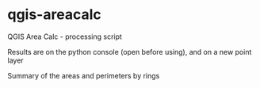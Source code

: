 # qgis-areacalc
QGIS Area Calc - processing script

Results are on the python console (open before using), and on a new point layer

Summary of the areas and perimeters by rings
